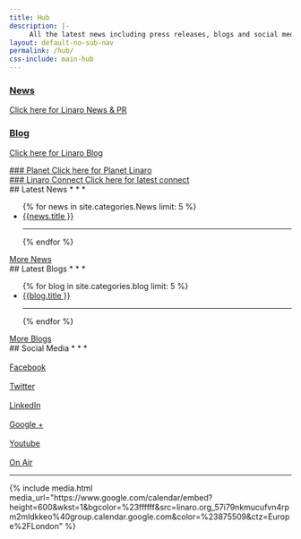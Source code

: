 ```yaml
---
title: Hub
description: |-
     All the latest news including press releases, blogs and social media as well as Linaro events.
layout: default-no-sub-nav
permalink: /hub/
css-include: main-hub
---
```

<div class="row hub-row">

<div class="col-sm-3 hub-block">

<a href="/blog/">
<div class="hub-block-inner light hub-green" markdown="1">

### News
Click here for Linaro News & PR

</div>
</a>

</div>

<div class="col-sm-3 hub-block">
<a href="/blog/">
<div class="hub-block-inner light hub-blue" markdown="1">

### Blog
Click here for Linaro Blog

</div>
</a>

</div>
<div class="col-sm-3 hub-block">
<a href="/planet/">
<div class="hub-block-inner light hub-pink" markdown="1">
### Planet
Click here for Planet Linaro
</div>
</a>

</div>
<div class="col-sm-3 hub-block">

<a href="http:///connect.linaro.org">
<div class="hub-block-inner light hub-grey" markdown="1">
### Linaro Connect
Click here for latest connect
</div>
</a>


</div>

</div>

<div class="row hub-row">
<div class="col-sm-4" markdown="1">
## Latest News
* * *
<ul class="nav nav-stacked">
{% for news in site.categories.News limit: 5 %}
<a href="{{news.url}}">
    <li>{{news.title  }}</li>
</a>
<hr>
{% endfor %}
</ul>
<a href="/news/" class="btn btn-primary pull-right">More News</a>
</div>
<div class="col-sm-4" markdown="1">
## Latest Blogs
* * *
<ul class="nav nav-stacked">
{% for blog in site.categories.blog limit: 5 %}
<a href="{{blog.url}}">
    <li>{{blog.title }}</li>
</a>
<hr>
{% endfor %}
</ul>
<a href="/blog/" class="btn btn-primary pull-right">More Blogs</a>
</div>
<div class="col-sm-4" markdown="1">
## Social Media
* * *
<div class="row no-padding">

<div class="col-xs-4 hub-social-media-icon text-center">
<a href="https://wwww.facebook.com/{{site.data.company.facebook_username}}">
    <i class="icon-facebook"></i><br>
    Facebook
</a>
</div>
<div class="col-xs-4 hub-social-media-icon text-center">
<a href="https://www.twitter.com/{{site.data.company.twitter_username}}">
    <i class="icon-twitter"></i><br>
    Twitter
</a>
</div>
<div class="col-xs-4 hub-social-media-icon text-center">
<a href="https://www.linkedin.com/company/{{site.data.company.linkedin_username}}">
    <i class="icon-linkedin"></i><br>
    LinkedIn
</a>
</div>
<div class="col-xs-4 hub-social-media-icon text-center">
<a href="https://plus.google.com/{{site.data.company.google_plus_username}}">
    <i class="icon-gplus"></i><br>
    Google +
</a>
</div>
<div class="col-xs-4 hub-social-media-icon text-center">
<a href="https://www.youtube.com/user/{{site.data.company.youtube_username}}?sub_confirmation=1">
    <i class="icon-youtube"></i><br>
    Youtube
</a>
</div>
<div class="col-xs-4 hub-social-media-icon text-center">
<a href="https://www.youtube.com/user/linaroOnAir?sub_confirmation=1">
    <i class="icon-youtube-play"></i><br>
    On Air
</a>
</div>
</div>
<hr>
</div>

</div>

<div class="row">

<div class="col-xs-12">
{% include media.html media_url="https://www.google.com/calendar/embed?height=600&wkst=1&bgcolor=%23ffffff&src=linaro.org_57i79nkmucufvn4rpm2mldkkeo%40group.calendar.google.com&color=%23875509&ctz=Europe%2FLondon" %}
<br>
</div>
</div>
